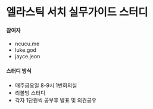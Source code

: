 # 엘라스틱 서치 실무가이드 스터디


#### 참여자
- ncucu.me
- luke.god
- jayce.jeon

#### 스터디 방식
- 매주금요일 8-9시 1번회의실
- 리볼빙 스터디
- 각자 1단원씩 공부후 발표 및 의견공유


